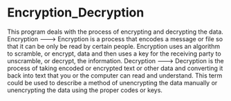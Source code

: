 # Encryption_Decryption

This program deals with the process of encrypting and decrypting the data.
Encryption ---> Encryption is a process that encodes a message or file so that it can be only be read by certain people. Encryption uses an algorithm to scramble, or encrypt, data                 and then uses a key for the receiving party to unscramble, or decrypt, the information.
Decryption ---> Decryption is the process of taking encoded or encrypted text or other data and converting it back into text that you or the computer can read and understand. This                 term could be used to describe a method of unencrypting the data manually or unencrypting the data using the proper codes or keys.
